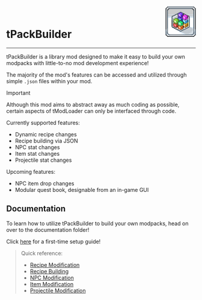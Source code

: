<img src="icon.png" align="right" width="80" height="80" /><br/>

# tPackBuilder

---

tPackBuilder is a library mod designed to make it easy to build your own modpacks with little-to-no mod development experience!

The majority of the mod's features can be accessed and utilized through simple `.json` files within your mod.

> [!IMPORTANT]
> Although this mod aims to abstract away as much coding as possible, certain aspects of tModLoader can only be interfaced through code.

Currently supported features:
- Dynamic recipe changes
- Recipe building via JSON
- NPC stat changes
- Item stat changes
- Projectile stat changes

Upcoming features:
- NPC item drop changes
- Modular quest book, designable from an in-game GUI

## Documentation

To learn how to utilize tPackBuilder to build your own modpacks, head on over to the documentation folder!

Click [here](https://github.com/bereft-souls/bereft-souls/blob/master/src/PackBuilder/docs/Setup.md) for a first-time setup guide!

> Quick reference:
> - [Recipe Modification](https://github.com/bereft-souls/bereft-souls/blob/master/src/PackBuilder/docs/RecipeModification.md)
> - [Recipe Building](https://github.com/bereft-souls/bereft-souls/blob/master/src/PackBuilder/docs/RecipeBuilding.md)
> - [NPC Modification](https://github.com/bereft-souls/bereft-souls/blob/master/src/PackBuilder/docs/NPCModification.md)
> - [Item Modification](https://github.com/bereft-souls/bereft-souls/blob/master/src/PackBuilder/docs/ItemModification.md)
> - [Projectile Modification](https://github.com/bereft-souls/bereft-souls/blob/master/src/PackBuilder/docs/ProjectileModification.md)
